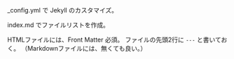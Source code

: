 _config.yml で Jekyll のカスタマイズ。

index.md でファイルリストを作成。

HTMLファイルには、Front Matter 必須。
ファイルの先頭2行に `---` と書いておく。
（Markdownファイルには、無くても良い。）
